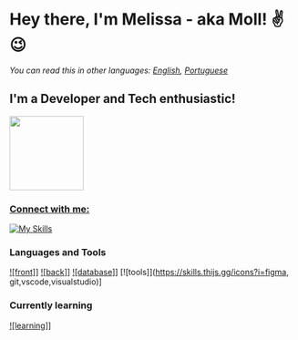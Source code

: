 # Hey there, I'm Melissa - aka Moll! ✌😉

*You can read this in other languages: [English](README.md), [Portuguese](README_PT.md)*

## I'm a Developer and Tech enthusiastic!
<div><a href="https://github.com/mollsisa"><img height="130em" src="https://github-readme-stats.vercel.app/api/top-langs/?username=mollsisa&layout=compact&langs_count=7&theme=midnight-purple"/></div>

### Connect with me:
[![My Skills](https://skills.thijs.gg/icons?i=discord,instagram,linkedin)](https://www.google.com/search?q=darkmode+github&oq=darkmode+github&aqs=edge..69i57j69i64.1525j0j1&sourceid=chrome&ie=UTF-8#kpvalbx=_4VxhY6ShC8WpptQP1sq4wAE_44)
  
### Languages and Tools
[![front]](https://skills.thijs.gg/icons?i=js,ts,html,css,angular,nodejs)]
[![back]](https://skills.thijs.gg/icons?i=c,cpp,arduino,cs,py,dotnet)]
[![database]](https://skills.thijs.gg/icons?i=firebase,mysql)]
[![tools]](https://skills.thijs.gg/icons?i=figma, git,vscode,visualstudio)]
  
### Currently learning
[![learning]](https://skills.thijs.gg/icons?i=mongodb,react,tensorflow,linux,raspberry)]
